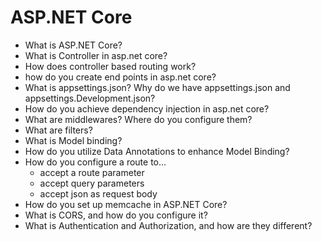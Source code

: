 # ASP.NET Core
- What is ASP.NET Core?
- What is Controller in asp.net core?
- How does controller based routing work?
- how do you create end points in asp.net core?
- What is appsettings.json? Why do we have appsettings.json and appsettings.Development.json?
- How do you achieve dependency injection in asp.net core?
- What are middlewares? Where do you configure them?
- What are filters?
- What is Model binding?
- How do you utilize Data Annotations to enhance Model Binding?
- How do you configure a route to...
	- accept a route parameter
	- accept query parameters
	- accept json as request body
- How do you set up memcache in ASP.NET Core?
- What is CORS, and how do you configure it?
- What is Authentication and Authorization, and how are they different?